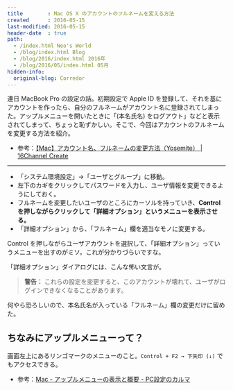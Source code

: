 ```yaml
---
title        : Mac OS X のアカウントのフルネームを変える方法
created      : 2016-05-15
last-modified: 2016-05-15
header-date  : true
path:
  - /index.html Neo's World
  - /blog/index.html Blog
  - /blog/2016/index.html 2016年
  - /blog/2016/05/index.html 05月
hidden-info:
  original-blog: Corredor
---
```


連日 MacBook Pro の設定の話。初期設定で Apple ID を登録して、それを基にアカウントを作ったら、自分のフルネームがアカウント名に登録されてしまった。アップルメニューを開いたときに「(本名氏名) をログアウト」などと表示されてしまって、ちょっと恥ずかしい。そこで、今回はアカウントのフルネームを変更する方法を紹介。

- 参考：[【Mac】アカウント名、フルネームの変更方法（Yosemite） | 16Channel Create](https://www.16channel.com/create/mac-account-user-name-change/)

---

- 「システム環境設定」→「ユーザとグループ」に移動。
- 左下のカギをクリックしてパスワードを入力し、ユーザ情報を変更できるようにしておく。
- フルネームを変更したいユーザのところにカーソルを持っていき、**Control を押しながらクリックして「詳細オプション」というメニューを表示させる。**
- 「詳細オプション」から、「フルネーム」欄を適当なモノに変更する。

Control を押しながらユーザアカウントを選択して、「詳細オプション」っていうメニューを出すのがミソ。これが分かりづらいですな。

「詳細オプション」ダイアログには、こんな怖い文言が。

> **警告：** これらの設定を変更すると、このアカウントが壊れて、ユーザがログインできなくなることがあります。

何やら恐ろしいので、本名氏名が入っている「フルネーム」欄の変更だけに留めた。

## ちなみにアップルメニューって？

画面左上にあるリンゴマークのメニューのこと。`Control + F2 → 下矢印 (↓)` でもアクセスできる。

- 参考：[Mac - アップルメニューの表示と概要 - PC設定のカルマ](http://pc-karuma.net/apple-menu/)
